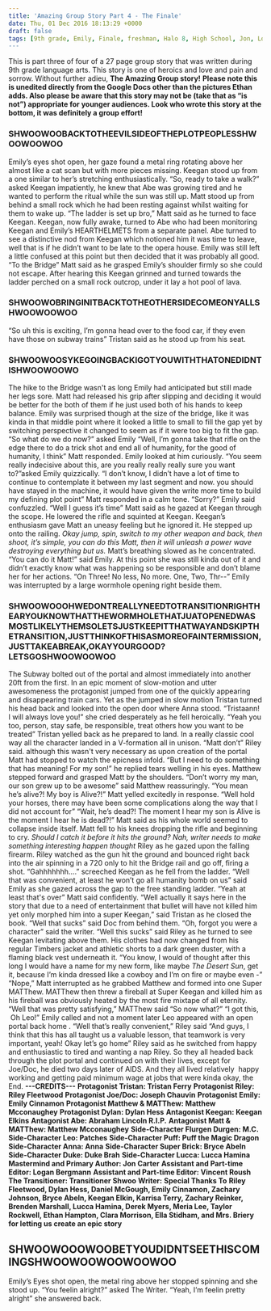 ```yaml
---
title: 'Amazing Group Story Part 4 - The Finale'
date: Thu, 01 Dec 2016 18:13:29 +0000
draft: false
tags: [9th grade, Emily, Finale, freshman, Halo 8, High School, Jon, Love, Love, new, Part 4, Rubik's Cube, series, Story, Story, Teen, Teen Life]
---
```


This is part three of four of a 27 page group story that was written during 9th grade language arts. This story is one of heroics and love and pain and sorrow. Without further adieu, **The Amazing Group story!** **Please note this is unedited directly from the Google Docs other than the pictures Ethan adds. Also please be aware that this story may not be (take that as “is not”) appropriate for younger audiences. Look who wrote this story at the bottom, it was definitely a group effort!**  

### SHWOOWOOBACKTOTHEEVILSIDEOFTHEPLOTPEOPLESSHWOOWOOWOO

Emily’s eyes shot open, her gaze found a metal ring rotating above her almost like a cat scan but with more pieces missing. Keegan stood up from a one similar to her’s stretching enthusiastically. “So, ready to take a walk?” asked Keegan impatiently, he knew that Abe was growing tired and he wanted to perform the ritual while the sun was still up. Matt stood up from behind a small rock which he had been resting against whilst waiting for them to wake up. “The ladder is set up bro,” Matt said as he turned to face Keegan. Keegan, now fully awake, turned to Abe who had been monitoring Keegan and Emily’s HEARTHELMETS from a separate panel. Abe turned to see a distinctive nod from Keegan which notioned him it was time to leave, well that is if he didn’t want to be late to the opera house. Emily was still left a little confused at this point but then decided that it was probably all good. “To the Bridge” Matt said as he grasped Emily’s shoulder firmly so she could not escape. After hearing this Keegan grinned and turned towards the ladder perched on a small rock outcrop, under it lay a hot pool of lava.

### SHWOOWOBRINGINITBACKTOTHEOTHERSIDECOMEONYALLSHWOOWOOWOO

“So uh this is exciting, I’m gonna head over to the food car, if they even have those on subway trains” Tristan said as he stood up from his seat.

### SHWOOWOOSYKEGOINGBACKIGOTYOUWITHTHATONEDIDNTISHWOOWOOWO

The hike to the Bridge wasn't as long Emily had anticipated but still made her legs sore. Matt had released his grip after slipping and deciding it would be better for the both of them if he just used both of his hands to keep balance. Emily was surprised though at the size of the bridge, like it was kinda in that middle point where it looked a little to small to fill the gap yet by switching perspective it changed to seem as if it were too big to fit the gap. “So what do we do now?” asked Emily “Well, I’m gonna take that rifle on the edge there to do a trick shot and end all of humanity, for the good of humanity, I think” Matt responded. Emily looked at him curiously. “You seem really indecisive about this, are you really really really sure you want to?”asked Emily quizzically. “I don’t know, I didn’t have a lot of time to continue to contemplate it between my last segment and now. you should have stayed in the machine, it would have given the write more time to build my defining plot point” Matt responded in a calm tone. “Sorry?” Emily said confuzzled. “Well I guess it’s time” Matt said as he gazed at Keegan through the scope. He lowered the rifle and squinted at Keegan. Keegan’s enthusiasm gave Matt an uneasy feeling but he ignored it. He stepped up onto the railing. _Okay jump, spin, switch to my other weapon and back, then shoot, it’s simple, you can do this Matt, then it will unleash a power wave destroying everything but us._ Matt’s breathing slowed as he concentrated. “You can do it Matt!” said Emily. At this point she was still kinda out of it and didn’t exactly know what was happening so be responsible and don’t blame her for her actions. “On Three! No less, No more. One, Two, Thr--” Emily was interrupted by a large wormhole opening right beside them.

### SHWOOWOOOHWEDONTREALLYNEEDTOTRANSITIONRIGHTHEARYOUKNOWTHATTHEWORMHOLETHATJUATOPENEDWASMOSTLIKELYTHEMSOLETSJUSTKEEPITTHATWAYANDSKIPTHETRANSITION,JUSTTHINKOFTHISASMOREOFAINTERMISSION,JUSTTAKEABREAK,OKAYYOURGOOD?LETSGOSHWOOWOOWOO

The Subway bolted out of the portal and almost immediately into another 20ft from the first. In an epic moment of slow-motion and utter awesomeness the protagonist jumped from one of the quickly appearing and disappearing train cars. Yet as the jumped in slow motion Tristan turned his head back and looked into the open door where Anna stood. “Tristaann! I will always love you!” she cried desperately as he fell heroically. “Yeah you too, person, stay safe, be responsible, treat others how you want to be treated” Tristan yelled back as he prepared to land. In a really classic cool way all the character landed in a V-formation all in unison. “Matt don’t” Riley said. although this wasn't very necessary as upon creation of the portal Matt had stopped to watch the epicness infold. “But I need to do something that has meaning! For my son!” he replied tears welling in his eyes. Matthew stepped forward and grasped Matt by the shoulders. “Don’t worry my man, our son grew up to be awesome” said Matthew reassuringly. “You mean he’s alive?! My boy is Alive?!” Matt yelled excitedly in response. “Well hold your horses, there may have been some complications along the way that I did not account for” “Wait, he’s dead?! The moment I hear my son is Alive is the moment I hear he is dead?!” Matt said as his whole world seemed to collapse inside itself. Matt fell to his knees dropping the rifle and beginning to cry. _Should I catch it before it hits the ground? Nah, writer needs to make something interesting happen thought_ Riley as he gazed upon the falling firearm. Riley watched as the gun hit the ground and bounced right back into the air spinning in a 720 only to hit the Bridge rail and go off, firing a shot. “Gahhhhhhh….” screeched Keegan as he fell from the ladder. “Well that was convenient, at least he won’t go all humanity bomb on us” said Emily as she gazed across the gap to the free standing ladder. “Yeah at least that's over” Matt said confidently. “Well actually it says here in the story that due to a need of entertainment that bullet will have not killed him yet only morphed him into a super Keegan,” said Tristan as he closed the book. “Well that sucks” said Doc from behind them. “Oh, forgot you were a character” said the writer. “Well this sucks” said Riley as he turned to see Keegan levitating above them. His clothes had now changed from his regular Timbers jacket and athletic shorts to a dark green duster, with a flaming black vest underneath it. “You know, I would of thought after this long I would have a name for my new form, like maybe _The Desert Sun_, get it, because I’m kinda dressed like a cowboy and I’m on fire or maybe even -” “Nope,” Matt interrupted as he grabbed Matthew and formed into one Super MATThew. MATThew then threw a fireball at Super Keegan and killed him as his fireball was obviously heated by the most fire mixtape of all eternity. “Well that was pretty satisfying,” MATThew said “So now what?” “I got this,  Oh Leo!” Emily called and not a moment later Leo appeared with an open portal back home . “Well that’s really convenient,” Riley said “And guys, I think that this has all taught us a valuable lesson, that teamwork is very important, yeah! Okay let’s go home” Riley said as he switched from happy and enthusiastic to tired and wanting a nap Riley. So they all headed back through the plot portal and continued on with their lives, except for Joe/Doc, he died two days later of AIDS. And they all lived relatively  happy working and getting paid minimum wage at jobs that were kinda okay, the End. **---CREDITS---** **Protagonist Tristan: Tristan Ferry** **Protagonist Riley: Riley Fleetwood** **Protagonist Joe/Doc: Joseph Chauvin** **Protagonist Emily: Emily Cinnamon** **Protagonist Matthew & MATThew: Matthew Mcconaughey** **Protagonist Dylan: Dylan Hess** **Antagonist Keegan: Keegan Elkins** **Antagonist Abe: Abraham Lincoln R.I.P.** **Antagonist Matt & MATThew: Matthew Mcconaughey** **Side-Character Flurgen Durgen: M.C.** **Side-Character Leo: Patches** **Side-Character Puff: Puff the Magic Dragon** **Side-Character Anna: Anna** **Side-Character Super Brick: Bryce Abeln** **Side-Character Duke: Duke Brah** **Side-Character Lucca: Lucca Hamina** **Mastermind and Primary Author: Jon Carter** **Assistant and Part-time Editor: Logan Bergmann** **Assistant and Part-time Editor: Vincent Roush** **The Transitioner: Transitioner Shwoo** **Writer:** **Special Thanks To** **Riley Fleetwood, Dylan Hess, Daniel McGough, Emily Cinnamon, Zachary Johnson, Bryce Abeln, Keegan Elkin, Karrisa Terry, Zachary Reinker, Brenden Marshall, Lucca Hamina, Derek Myers, Meria Lee, Taylor Rockwell, Ethan Hampton, Clara Morrison, Ella Stidham, and Mrs. Briery for letting us create an epic story**                    

SHWOOWOOOWOOBETYOUDIDNTSEETHISCOMINGSHWOOWOOWOOWOOWOO
-----------------------------------------------------

Emily’s Eyes shot open, the metal ring above her stopped spinning and she stood up. “You feelin alright?” asked The Writer. “Yeah, I’m feelin pretty alright” she answered back.